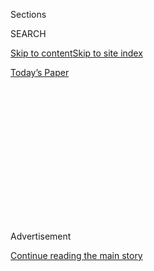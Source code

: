 <div id="app">

<div>

<div>

<div>

<div class="NYTAppHideMasthead css-1q2w90k e1suatyy0">

<div class="section css-ui9rw0 e1suatyy2">

<div class="css-eph4ug er09x8g0">

<div class="css-6n7j50">

</div>

<span class="css-1dv1kvn">Sections</span>

<div class="css-10488qs">

<span class="css-1dv1kvn">SEARCH</span>

</div>

[Skip to content](#site-content)[Skip to site index](#site-index)

</div>

<div class="css-10698na e1huz5gh0">

</div>

</div>

<div id="masthead-bar-one" class="section hasLinks css-15hmgas e1csuq9d3">

<div class="css-uqyvli e1csuq9d0">

</div>

<div class="css-1uqjmks e1csuq9d1">

</div>

<div class="css-9e9ivx">

[](https://myaccount.nytimes.com/auth/login?response_type=cookie&client_id=vi)

</div>

<div class="css-1bvtpon e1csuq9d2">

[Today’s Paper](https://www.nytimes.com/section/todayspaper)

</div>

</div>

</div>

</div>

<div data-aria-hidden="false">

<div id="site-content" role="main">

<div>

<div class="css-1aor85t" style="opacity:0.000000001;z-index:-1;visibility:hidden">

<div class="css-1hqnpie">

<div class="css-epjblv">

<span class="css-17xtcya">[Opinion](/section/opinion)</span><span class="css-x15j1o">|</span><span class="css-fwqvlz">So
What Does Trump Have Against TikTok?</span>

</div>

<div class="css-k008qs">

<div class="css-1iwv8en">

<span class="css-18z7m18"></span>

<div>

</div>

</div>

<span class="css-1n6z4y">https://nyti.ms/3fFHFDc</span>

<div class="css-1705lsu">

<div class="css-4xjgmj">

<div class="css-4skfbu" role="toolbar" data-aria-label="Social Media Share buttons, Save button, and Comments Panel with current comment count" data-testid="share-tools">

  - 
  - 
  - 
  - 
    
    <div class="css-6n7j50">
    
    </div>

  - 

</div>

</div>

</div>

</div>

</div>

</div>

<div id="NYT_TOP_BANNER_REGION" class="css-13pd83m">

</div>

<div id="top-wrapper" class="css-1sy8kpn">

<div id="top-slug" class="css-l9onyx">

Advertisement

</div>

[Continue reading the main story](#after-top)

<div class="ad top-wrapper" style="text-align:center;height:100%;display:block;min-height:250px">

<div id="top" class="place-ad" data-position="top" data-size-key="top">

</div>

</div>

<div id="after-top">

</div>

</div>

<div>

<div class="css-v5btjw etb61u70">

<div class="css-v05ibm etb61u71">

[Opinion](/section/opinion)

</div>

</div>

<div id="sponsor-wrapper" class="css-1hyfx7x">

<div id="sponsor-slug" class="css-19vbshk">

Supported by

</div>

[Continue reading the main story](#after-sponsor)

<div id="sponsor" class="ad sponsor-wrapper" style="text-align:center;height:100%;display:block">

</div>

<div id="after-sponsor">

</div>

</div>

<div class="css-186x18t">

</div>

<div class="css-1vkm6nb ehdk2mb0">

# So What Does Trump Have Against TikTok?

</div>

His foolish and dangerous edicts suggest that the United States, like
China, no longer believes in a global internet.

<div class="css-18e8msd">

<div class="css-vp77d3 epjyd6m0">

<div class="css-1p10dcb ey68jwv0" data-aria-hidden="true">

![Josephine
Wolff](https://static01.nyt.com/images/2020/01/07/opinion/josephine-wolff/josephine-wolff-thumbLarge.png
"Josephine Wolff")

</div>

<div class="css-1baulvz">

By <span class="css-1baulvz last-byline" itemprop="name">Josephine
Wolff</span>

<div class="css-8atqhb">

Dr. Wolff is an assistant professor of cybersecurity policy at Tufts
University and a contributing opinion writer.

</div>

</div>

</div>

  - Aug. 7, 2020

  - 
    
    <div class="css-4xjgmj">
    
    <div class="css-d8bdto" role="toolbar" data-aria-label="Social Media Share buttons, Save button, and Comments Panel with current comment count" data-testid="share-tools">
    
      - 
      - 
      - 
      - 
        
        <div class="css-6n7j50">
        
        </div>
    
      - 
    
    </div>
    
    </div>

</div>

<div class="css-79elbk" data-testid="photoviewer-wrapper">

<div class="css-z3e15g" data-testid="photoviewer-wrapper-hidden">

</div>

<div class="css-1a48zt4 ehw59r15" data-testid="photoviewer-children">

![<span class="css-cnj6d5 e1z0qqy90" itemprop="copyrightHolder"><span class="css-1ly73wi e1tej78p0">Credit...</span><span><span>Jakub
Porzycki/NurPhoto, via Getty
Images</span></span></span>](https://static01.nyt.com/images/2020/08/07/opinion/07Wolff/07Wolff-articleLarge.jpg?quality=75&auto=webp&disable=upscale)

</div>

</div>

</div>

<div class="section meteredContent css-1r7ky0e" name="articleBody" itemprop="articleBody">

<div class="css-1fanzo5 StoryBodyCompanionColumn">

<div class="css-53u6y8">

The one thing my students all invariably know about China is that you
can’t use Facebook there, or YouTube or Google. For at least a decade,
China has maintained strict control over the internet and aggressively
blocked foreign tech platforms within its borders.

So when President Trump [issued two executive orders Thursday
night](https://www.nytimes.com/2020/08/06/technology/trump-wechat-tiktok-china.html)
that all but ban two Chinese social media networks — the video app
TikTok and the messaging app WeChat — from operating in the United
States, citing national security concerns, the decision seemed straight
out of China’s own playbook.

The executive orders and [Microsoft’s
interest](https://blogs.microsoft.com/blog/2020/08/02/microsoft-to-continue-discussions-on-potential-tiktok-purchase-in-the-united-states/)
in buying TikTok’s American business echo what happened in 2017, when
China’s cybersecurity law went into effect and required foreign
companies to store data about Chinese customers within China. Some
American companies, including
[Amazon](https://www.wsj.com/articles/amazon-to-sell-its-china-cloud-computing-business-1510628802),
had to sell the hardware components of their cloud computing services in
China to Chinese companies in order to continue operating there.

The United States government’s approach to cybersecurity is now looking
more and more like China’s. If that meant only limiting access to
humorous video apps then it would be merely unfortunate. But it’s a
deeply misguided and unproductive way to try to secure data and computer
networks — one that relies on the profoundly untrue assumption that data
stored within a country’s own borders is more secure than data stored in
other places.

</div>

</div>

<div class="css-1fanzo5 StoryBodyCompanionColumn">

<div class="css-53u6y8">

No one knows better than the United States government that the data kept
within its borders is highly vulnerable to Chinese cyberespionage. In
2015, [Chinese hackers stole personal
information](https://www.nytimes.com/2015/07/10/us/office-of-personnel-management-hackers-got-data-of-millions.html)
belonging to more than 21 million people from the federal government’s
Office of Personnel Management. In 2017, members of the Chinese military
managed to steal records belonging to 145 million Americans from the
U.S. credit bureau Equifax, according to [charges filed by the
Department of
Justice](https://www.justice.gov/opa/press-release/file/1246891/download)
earlier this year.

Any number of lessons could be drawn from these incidents, including the
importance of vetting outside vendors and the need to carefully monitor
outbound data. But deciding that information is more secure because it
is collected and stored by American companies is precisely the wrong
conclusion.

In January, the Department of Defense
[announced](https://www.nytimes.com/2020/01/04/us/tiktok-pentagon-military-ban.html)
that military personnel would be required to remove TikTok from their
government-issued smartphones. Even absent any evidence that ByteDance
was sharing data with the Chinese government, that decision made sense
for smartphones that were being used by military officers given the
sensitive nature of their work. But for the government to expand that
ban to the phones of civilians in the United States, it needs to show
some clearer indication that the app poses a real risk to its users.
Otherwise, this just looks like an anti-competitive decision made to
disadvantage a Chinese tech firm in the name of strengthening security.

It’s not clear whether the Trump administration regards either TikTok’s
or WeChat’s data, or their parent companies, as particularly pernicious
or dangerous, but it has not released any evidence that these companies
are distributing compromised software to their users via the apps or
sharing any data about their American customers with the Chinese
government.

But make no mistake: the president’s executive orders are not about
cybersecurity — they are a retaliatory jab in the ongoing tensions
between China and the United States. In fact, the ban’s greatest impact
will probably not be on the bottom lines of TikTok and WeChat’s parent
companies, but instead on promoting a fundamentally Chinese view of ****
internet security.

</div>

</div>

<div class="css-1fanzo5 StoryBodyCompanionColumn">

<div class="css-53u6y8">

For years, the American government has championed the idea of an open
and global internet, in which the same online content and services are
available worldwide, regardless of where users live. Tech companies
could operate internationally, moving data freely between their data
centers across the globe. But if the government now believes that the
only safe data and computer networks are within its own borders — as the
animus toward TikTok and WeChat suggests — then, **** like China, the
United States fundamentally does not believe in a global internet.
That’s a terrible mistake for a country whose tech industry depends
heavily on companies that do business all over the world. It’s also a
mistake from a security perspective.

To protect Americans’ data, the federal government needs to set clearer
and more rigorous standards for how that data is protected and what the
consequences are for failing to meet those standards. By pretending that
restricting the use of TikTok and WeChat could possibly serve the same —
or even a similar — purpose, the government is failing to engage with
the hard questions around liability for cybersecurity breaches. Instead,
it is buying into China’s belief that the only way to secure the
internet is to keep international influences and services offline.

*The Times is committed to publishing* [*a diversity of
letters*](https://www.nytimes.com/2019/01/31/opinion/letters/letters-to-editor-new-york-times-women.html)
*to the editor. We’d like to hear what you think about this or any of
our articles. Here are some*
[*tips*](https://help.nytimes.com/hc/en-us/articles/115014925288-How-to-submit-a-letter-to-the-editor)*.
And here’s our email:*
[*letters@nytimes.com*](mailto:letters@nytimes.com)*.*

*Follow The New York Times Opinion section on*
[*Facebook*](https://www.facebook.com/nytopinion)*,* [*Twitter
(@NYTopinion)*](http://twitter.com/NYTOpinion) *and*
[*Instagram*](https://www.instagram.com/nytopinion/)*.*

</div>

</div>

</div>

<div>

</div>

<div>

</div>

<div>

</div>

<div>

<div id="bottom-wrapper" class="css-1ede5it">

<div id="bottom-slug" class="css-l9onyx">

Advertisement

</div>

[Continue reading the main story](#after-bottom)

<div id="bottom" class="ad bottom-wrapper" style="text-align:center;height:100%;display:block;min-height:90px">

</div>

<div id="after-bottom">

</div>

</div>

</div>

</div>

</div>

## Site Index

<div>

</div>

## Site Information Navigation

  - [© <span>2020</span> <span>The New York Times
    Company</span>](https://help.nytimes.com/hc/en-us/articles/115014792127-Copyright-notice)

<!-- end list -->

  - [NYTCo](https://www.nytco.com/)
  - [Contact
    Us](https://help.nytimes.com/hc/en-us/articles/115015385887-Contact-Us)
  - [Work with us](https://www.nytco.com/careers/)
  - [Advertise](https://nytmediakit.com/)
  - [T Brand Studio](http://www.tbrandstudio.com/)
  - [Your Ad
    Choices](https://www.nytimes.com/privacy/cookie-policy#how-do-i-manage-trackers)
  - [Privacy](https://www.nytimes.com/privacy)
  - [Terms of
    Service](https://help.nytimes.com/hc/en-us/articles/115014893428-Terms-of-service)
  - [Terms of
    Sale](https://help.nytimes.com/hc/en-us/articles/115014893968-Terms-of-sale)
  - [Site Map](https://spiderbites.nytimes.com)
  - [Help](https://help.nytimes.com/hc/en-us)
  - [Subscriptions](https://www.nytimes.com/subscription?campaignId=37WXW)

</div>

</div>

</div>

</div>
